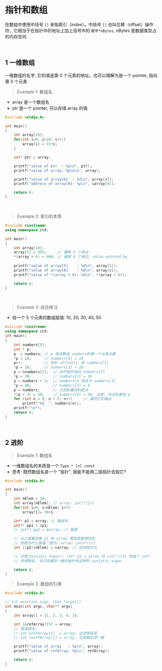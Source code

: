 
&emsp;
# 指针和数组
在数组中使用中括号 `[]` 来指索引（index）。中括号 `[]` 也叫位移（offset）操作符，它相当于在指针中的地址上加上括号中的 `数字*nBytes`, nBytes 是数据类型占的内存空间


&emsp;
## 1 一维数组
一维数组的名字, 它的值是第 0 个元素的地址。也可以理解为是一个 pointer, 指向第 0 个元素

>Example 1: 数组名
- array 是一个数组名
- ptr 是一个 pointer, 可以存储 array 的值
```c++
#include <stdio.h>

int main()
{
    int array[10];
    for(int i=0; i<10; i++){
        array[i] = 33+i;
    }

    int* ptr = array; 

    printf("value of ptr  : %p\n", ptr);
    printf("value of array: %p\n\n", array);

    printf("value of array[0]  : %d\n", array[0]);
    printf("address of array[0]: %p\n", &array[0]);

    return 0;
}
```

&emsp;
>Example 2: 索引的本质
```c++
#include <iostream>
using namespace std;

int main()
{
    int array[10];
    array[5] = 555;     // 偏移 5 个单位
    *(array + 6) = 666; // 偏移 6 个单位, value pointed by
    
    printf("value of array[5]    : %d\n", array[5]);
    printf("value of array[6]    : %d\n", array[6]);
    printf("value of *(array + 6): %d\n", *(array + 6));

    return 0;
}
```

&emsp;
>Example 3: 综合练习
- 给一个 5 个元素的数组赋值: 10, 20, 30, 40, 50
```c++
#include <iostream>
using namespace std;
int main()
{
    int numbers[5];
    int * p;
    p  = numbers; // p 指向数组 numbers的第一个元素位置
    *p = 10;      // numbers[0] = 10
    p++;          // 指针 offset+1，即 numbers[1]
    *p = 20;      // numbers[1] = 20
    p = &numbers[2];  // 此时指针指向 nubmers[2]
    *p = 30;          // numbers[2] = 30
    p = numbers + 3;  // numbers+3 相当于 numbers[3]
    *p = 40;          // numbers[3] = 4
    p = numbers;      // 又回到最初的起点
    *(p + 4) = 50;    // numbers[4] = 50, 注意: 并没有更改 p
    for (int n = 0; n < 5; n++)     // 遍历打印输出
        printf("%d  ", numbers[n]);
    printf("\n");
    return 0;
}
```


&emsp;
## 2 进阶
>Example 1: 数组名
- 一维数组名的本质是一个 `Type * [n] const`
- 思考: 既然数组名是一个 "指针", 我能不能用二级指针去指它?
```c++
#include <stdio.h>

int main()
{
    int nElem = 10;
    int array[nElem]; // array: int(*)[n]
    for(int i=0; i<nElem; i++)
        array[i]= 30+i;

    int* p1 = array; // 数组名
    int** pp1 = &p1;
    // int** pp2 = &array; // 报错

    // 从上面看好像 p1 和 array 类型就是相同的
    // 但是为什么报错？因为: array: int(*)[n]
    int (*p2)[nElem] = &array; // 这样就可以

    // 注意(Syntatic Sugar): int* p1 = array 将 int(*)[n] 转成了 int*
    // 多维数组, 也只有最后一维的指针有这样的 syntatic sugar

    return 0;
}
```


>Example 2: 数组的引用
```c++
#include <stdio.h>

// int main(int argc, char *argv[])
int main(int argc, char** argv)
{
    int array[] = {1, 2, 3, 4, 5};

    int (&refArray)[5] = array;
    // 错误语法: 
    // int &refArray[5]  = array; 必须带括号
    // int (&refArray)[] = array; 元素数必须一致

    printf("value of array   : %p\n", array);
    printf("value of refArray: %p\n", refArray);

    return 0;
}
```
